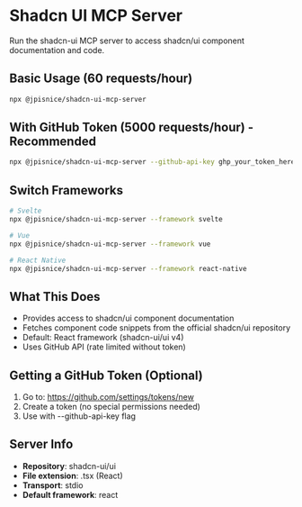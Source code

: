# Shadcn UI MCP Server

Run the shadcn-ui MCP server to access shadcn/ui component documentation and code.

## Basic Usage (60 requests/hour)
```bash
npx @jpisnice/shadcn-ui-mcp-server
```

## With GitHub Token (5000 requests/hour) - Recommended
```bash
npx @jpisnice/shadcn-ui-mcp-server --github-api-key ghp_your_token_here
```

## Switch Frameworks
```bash
# Svelte
npx @jpisnice/shadcn-ui-mcp-server --framework svelte

# Vue
npx @jpisnice/shadcn-ui-mcp-server --framework vue

# React Native
npx @jpisnice/shadcn-ui-mcp-server --framework react-native
```

## What This Does
- Provides access to shadcn/ui component documentation
- Fetches component code snippets from the official shadcn/ui repository
- Default: React framework (shadcn-ui/ui v4)
- Uses GitHub API (rate limited without token)

## Getting a GitHub Token (Optional)
1. Go to: https://github.com/settings/tokens/new
2. Create a token (no special permissions needed)
3. Use with --github-api-key flag

## Server Info
- **Repository**: shadcn-ui/ui
- **File extension**: .tsx (React)
- **Transport**: stdio
- **Default framework**: react
